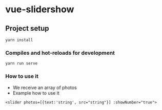 # vue-slidershow

## Project setup
```
yarn install
```

### Compiles and hot-reloads for development
```
yarn run serve
```

### How to use it

- We receive an array of photos
- Example how to use it 
```
<slider photos=[{text:'string', src="string"}] :showNumber="true">
```
